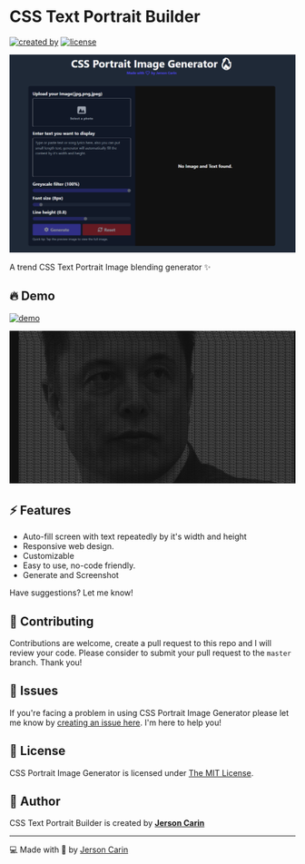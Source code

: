 # CSS Text Portrait Builder

[![created by](https://img.shields.io/badge/Created%20by-Jerson%20Carin-blue)](https://github.com/jersoncarin-dev)  [![license](https://img.shields.io/badge/License-MIT-blue)](https://github.com/jersoncarin-dev/CSS-Portrait-Image-Generator/blob/master/LICENSE)

[![repo banner](https://raw.githubusercontent.com/jersoncarin-dev/CSS-Portrait-Image-Generator/master/banner.png)](https://github.com/jersoncarin-dev/CSS-Portrait-Image-Generator)

A trend CSS Text Portrait Image blending generator ✨

## 🔥 Demo 
[![demo](https://img.shields.io/badge/Demo-Link-blue)](https://css-portrait.jersoncarin.dev)

[![demo image](https://raw.githubusercontent.com/jersoncarin-dev/CSS-Portrait-Image-Generator/master/demo.png)](https://css-portrait.jersoncarin.dev)

## ⚡ Features

- Auto-fill screen with text repeatedly by it's width and height
- Responsive web design.
- Customizable
- Easy to use, no-code friendly.
- Generate and Screenshot

Have suggestions? Let me know!

## 🎯 Contributing

Contributions are welcome, create a pull request to this repo and I will review your code. Please consider to submit your pull request to the `master` branch. Thank you!

## 🐛 Issues

If you're facing a problem in using CSS Portrait Image Generator please let me know by [creating an issue here](https://github.com/jersoncarin-dev/CSS-Portrait-Image-Generator/issues/new). I'm here to help you!

## 📃 License

CSS Portrait Image Generator is licensed under [The MIT License](https://opensource.org/licenses/MIT).

## 📝 Author

CSS Text Portrait Builder is created by **[Jerson Carin](https://github.com/jersoncarin-dev/)**

---

💻 Made with 💖 by [Jerson Carin](https://jersoncarin.dev)
